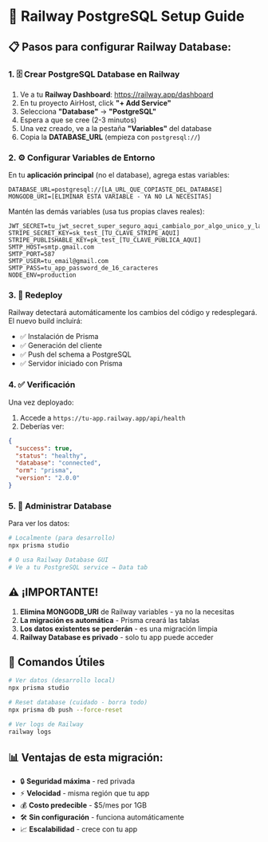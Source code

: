 # 🚂 Railway PostgreSQL Setup Guide

## 📋 Pasos para configurar Railway Database:

### 1. 🗄️ Crear PostgreSQL Database en Railway

1. Ve a tu **Railway Dashboard**: https://railway.app/dashboard
2. En tu proyecto AirHost, click **"+ Add Service"**
3. Selecciona **"Database"** → **"PostgreSQL"**
4. Espera a que se cree (2-3 minutos)
5. Una vez creado, ve a la pestaña **"Variables"** del database
6. Copia la **DATABASE_URL** (empieza con `postgresql://`)

### 2. ⚙️ Configurar Variables de Entorno

En tu **aplicación principal** (no el database), agrega estas variables:

```
DATABASE_URL=postgresql://[LA_URL_QUE_COPIASTE_DEL_DATABASE]
MONGODB_URI=[ELIMINAR ESTA VARIABLE - YA NO LA NECESITAS]
```

Mantén las demás variables (usa tus propias claves reales):
```
JWT_SECRET=tu_jwt_secret_super_seguro_aqui_cambialo_por_algo_unico_y_largo
STRIPE_SECRET_KEY=sk_test_[TU_CLAVE_STRIPE_AQUI]
STRIPE_PUBLISHABLE_KEY=pk_test_[TU_CLAVE_PUBLICA_AQUI]
SMTP_HOST=smtp.gmail.com
SMTP_PORT=587
SMTP_USER=tu_email@gmail.com
SMTP_PASS=tu_app_password_de_16_caracteres
NODE_ENV=production
```

### 3. 🚀 Redeploy

Railway detectará automáticamente los cambios del código y redesplegará.
El nuevo build incluirá:
- ✅ Instalación de Prisma
- ✅ Generación del cliente
- ✅ Push del schema a PostgreSQL
- ✅ Servidor iniciado con Prisma

### 4. ✅ Verificación

Una vez deployado:
1. Accede a `https://tu-app.railway.app/api/health`
2. Deberías ver:
```json
{
  "success": true,
  "status": "healthy",
  "database": "connected",
  "orm": "prisma",
  "version": "2.0.0"
}
```

### 5. 🎯 Administrar Database

Para ver los datos:
```bash
# Localmente (para desarrollo)
npx prisma studio

# O usa Railway Database GUI
# Ve a tu PostgreSQL service → Data tab
```

## ⚠️ ¡IMPORTANTE!

1. **Elimina MONGODB_URI** de Railway variables - ya no la necesitas
2. **La migración es automática** - Prisma creará las tablas
3. **Los datos existentes se perderán** - es una migración limpia
4. **Railway Database es privado** - solo tu app puede acceder

## 🔧 Comandos Útiles

```bash
# Ver datos (desarrollo local)
npx prisma studio

# Reset database (cuidado - borra todo)
npx prisma db push --force-reset

# Ver logs de Railway
railway logs
```

## 📊 Ventajas de esta migración:

- 🔒 **Seguridad máxima** - red privada
- ⚡ **Velocidad** - misma región que tu app
- 💰 **Costo predecible** - $5/mes por 1GB
- 🛠️ **Sin configuración** - funciona automáticamente
- 📈 **Escalabilidad** - crece con tu app